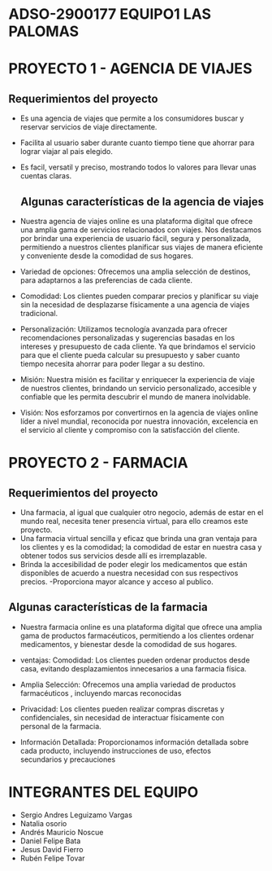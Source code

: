
# ADSO-2900177 EQUIPO1 LAS PALOMAS 

# PROYECTO 1 - AGENCIA DE VIAJES  


## Requerimientos del proyecto 
- Es una agencia de viajes que permite a los consumidores buscar y reservar  servicios de viaje directamente.
- Facilita al usuario saber durante cuanto tiempo tiene que ahorrar para lograr viajar al pais elegido.
- Es facil, versatil y preciso, mostrando todos lo valores para llevar unas cuentas claras.

  ## Algunas características de la agencia de viajes
- Nuestra agencia de viajes online es una plataforma digital que ofrece una amplia gama de servicios relacionados con viajes.
Nos destacamos por brindar una experiencia de usuario fácil, segura y personalizada, permitiendo a nuestros clientes planificar sus viajes de manera eficiente y conveniente desde la comodidad de sus hogares.

- Variedad de opciones: Ofrecemos una amplia selección de destinos, para adaptarnos a las preferencias de cada cliente.

- Comodidad: Los clientes pueden comparar precios y planificar su viaje sin la necesidad de desplazarse físicamente a una agencia de viajes tradicional.

- Personalización: Utilizamos tecnología avanzada para ofrecer recomendaciones personalizadas y sugerencias basadas en los intereses y presupuesto de cada cliente. Ya que brindamos el servicio para que el cliente pueda calcular su presupuesto y  saber cuanto tiempo necesita ahorrar para poder llegar a su destino.

- Misión: Nuestra misión es facilitar y enriquecer la experiencia de viaje de nuestros clientes, brindando un servicio personalizado, accesible y confiable que les permita descubrir el mundo de manera inolvidable.
- Visión:	Nos esforzamos por convertirnos en la agencia de viajes online líder a nivel mundial, reconocida por nuestra innovación, excelencia en el servicio al cliente y compromiso con la satisfacción del cliente.
 
  
# PROYECTO 2 - FARMACIA 

## Requerimientos del proyecto 
- Una farmacia, al igual que cualquier otro negocio, además de estar en el mundo real, necesita tener presencia virtual, para ello creamos este proyecto. 
- Una farmacia virtual sencilla y eficaz que brinda una gran ventaja para los clientes y es la comodidad; la comodidad de estar en nuestra casa y obtener todos sus servicios desde allí es irremplazable.
- Brinda la accesibilidad de poder elegir los medicamentos que están disponibles de acuerdo a nuestra necesidad con sus respectivos precios.
-Proporciona mayor alcance y acceso al publico.

## Algunas características de la farmacia 

- Nuestra farmacia online es una plataforma digital que ofrece una amplia gama de productos farmacéuticos, permitiendo a los clientes ordenar medicamentos, y bienestar desde la comodidad de sus hogares.

- ventajas: Comodidad: Los clientes pueden ordenar productos desde casa, evitando desplazamientos innecesarios a una farmacia física.

- Amplia Selección: Ofrecemos una amplia variedad de productos farmacéuticos , incluyendo marcas reconocidas

- Privacidad: Los clientes pueden realizar compras discretas y confidenciales, sin necesidad de interactuar físicamente con personal de la farmacia.

- Información Detallada: Proporcionamos información detallada sobre cada producto, incluyendo instrucciones de uso, efectos secundarios y precauciones

# INTEGRANTES DEL EQUIPO 
- Sergio Andres Leguizamo Vargas
- Natalia osorio
- Andrés Mauricio Noscue
- Daniel Felipe Bata
- Jesus David Fierro
- Rubén Felipe Tovar
  
